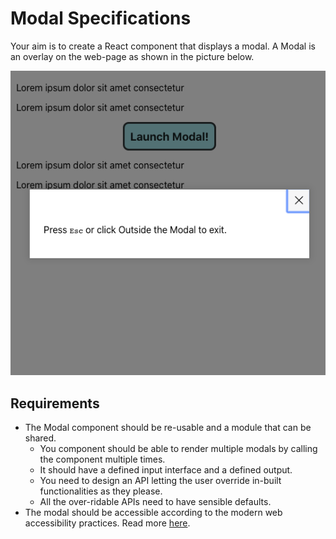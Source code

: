 # Modal Specifications

Your aim is to create a React component that displays a modal. A Modal is an overlay on the web-page as shown in the picture below.

![sample.png](sample.png)

## Requirements

- The Modal component should be re-usable and a module that can be shared.
  - You component should be able to render multiple modals by calling the component multiple times.
  - It should have a defined input interface and a defined output.
  - You need to design an API letting the user override in-built functionalities as they please.
  - All the over-ridable APIs need to have sensible defaults.
- The modal should be accessible according to the modern web accessibility practices. Read more [here](https://www.w3.org/TR/wai-aria-practices-1.1/#dialog_modal).
